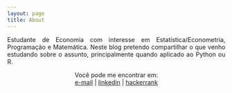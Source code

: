 ```yaml
---
layout: page
title: About
---
```


<p align="justify">Estudante de Economia com interesse em Estatística/Econometria, Programação e Matemática.
Neste blog pretendo compartilhar o que venho estudando sobre o assunto, principalmente quando aplicado ao Python ou R.</p>

<p align="center">
  Você pode me encontrar em:<br>
  <a href="mailto:phelipe_teles@hotmail.com">e-mail</a> |
  <a href="https://www.linkedin.com/in/phelipeteles/">linkedin</a> |
  <a href="https://www.hackerrank.com/phelipe_teles">hackerrank</a>
  <br><br>
</p>
